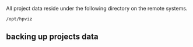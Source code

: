 All project data reside under the following directory on the remote systems.

```
/opt/hpviz
```

## backing up projects data
